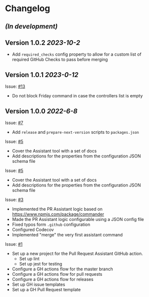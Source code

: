 Changelog
=========

## *(In development)*

## Version 1.0.2 *2023-10-2*
- Add `required_checks` config property to allow for a custom list of required GitHub Checks to pass before merging

## Version 1.0.1 *2023-0-12*
Issue: [#13](https://github.com/maximbircu/pull-request-assistant/issues/13)
- Do not block Friday command in case the controllers list is empty

## Version 1.0.0 *2022-6-8*
Issue: [#7](https://github.com/maximbircu/pull-request-assistant/issues/7)
- Add `release` and `prepare-next-version` scripts to `packages.json`

Issue: [#5](https://github.com/maximbircu/pull-request-assistant/issues/5)
- Cover the Assistant tool with a set of docs
- Add descriptions for the properties from the configuration JSON schema file

Issue: [#5](https://github.com/maximbircu/pull-request-assistant/issues/5)
- Cover the Assistant tool with a set of docs
- Add descriptions for the properties from the configuration JSON schema file

Issue: [#3](https://github.com/maximbircu/pull-request-assistant/issues/3)
- Implemented the PR Assistant logic based on https://www.npmjs.com/package/commander
- Made the PR Assistant logic configurable using a JSON config file
- Fixed typos form `.github` configuration
- Configured Codecov
- Implemented "merge" the very first assistant command

Issue: [#1](https://github.com/maximbircu/pull-request-assistant/issues/1)
- Set up a new project for the Pull Request Assistant GitHub action.
  - Set up lint
  - Set up jest for testing
- Configure a GH actions flow for the master branch
- Configure a GH actions flow for pull requests
- Configure a GH actions flow for releases
- Set up GH issue templates
- Set up a GH Pull Request template
